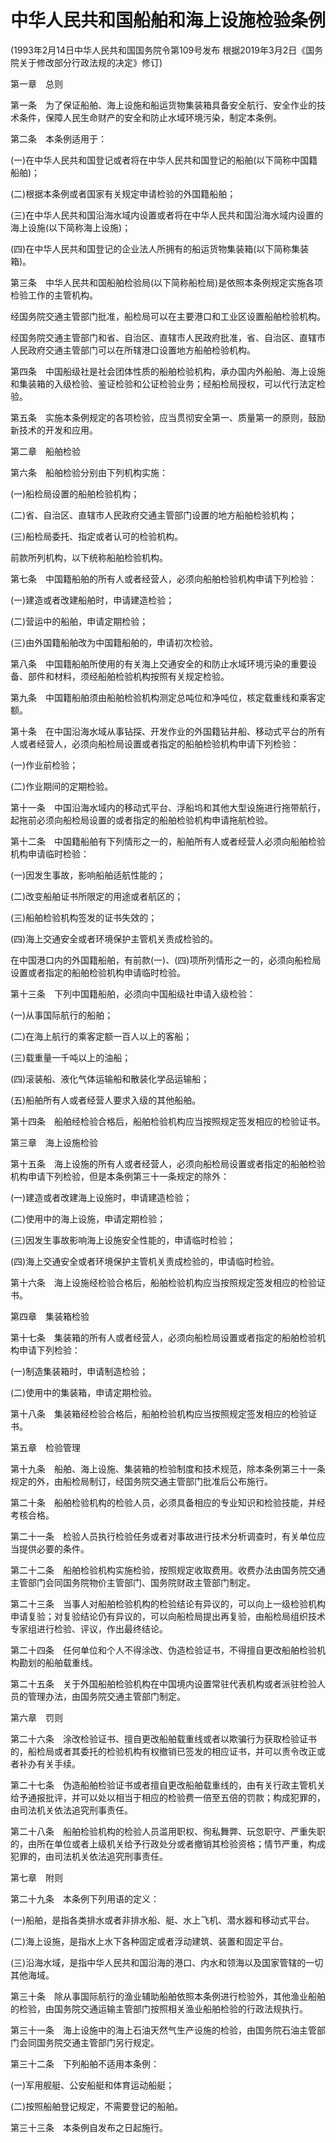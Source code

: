 # 中华人民共和国船舶和海上设施检验条例

(1993年2月14日中华人民共和国国务院令第109号发布
根据2019年3月2日《国务院关于修改部分行政法规的决定》修订)


第一章　总则

第一条　为了保证船舶、海上设施和船运货物集装箱具备安全航行、安全作业的技术条件，保障人民生命财产的安全和防止水域环境污染，制定本条例。

第二条　本条例适用于：

(一)在中华人民共和国登记或者将在中华人民共和国登记的船舶(以下简称中国籍船舶)；

(二)根据本条例或者国家有关规定申请检验的外国籍船舶；

(三)在中华人民共和国沿海水域内设置或者将在中华人民共和国沿海水域内设置的海上设施(以下简称海上设施)；

(四)在中华人民共和国登记的企业法人所拥有的船运货物集装箱(以下简称集装箱)。

第三条　中华人民共和国船舶检验局(以下简称船检局)是依照本条例规定实施各项检验工作的主管机构。

经国务院交通主管部门批准，船检局可以在主要港口和工业区设置船舶检验机构。

经国务院交通主管部门和省、自治区、直辖市人民政府批准，省、自治区、直辖市人民政府交通主管部门可以在所辖港口设置地方船舶检验机构。

第四条　中国船级社是社会团体性质的船舶检验机构，承办国内外船舶、海上设施和集装箱的入级检验、鉴证检验和公证检验业务；经船检局授权，可以代行法定检验。

第五条　实施本条例规定的各项检验，应当贯彻安全第一、质量第一的原则，鼓励新技术的开发和应用。

第二章　船舶检验

第六条　船舶检验分别由下列机构实施：

(一)船检局设置的船舶检验机构；

(二)省、自治区、直辖市人民政府交通主管部门设置的地方船舶检验机构；

(三)船检局委托、指定或者认可的检验机构。

前款所列机构，以下统称船舶检验机构。

第七条　中国籍船舶的所有人或者经营人，必须向船舶检验机构申请下列检验：

(一)建造或者改建船舶时，申请建造检验；

(二)营运中的船舶，申请定期检验；

(三)由外国籍船舶改为中国籍船舶的，申请初次检验。

第八条　中国籍船舶所使用的有关海上交通安全的和防止水域环境污染的重要设备、部件和材料，须经船舶检验机构按照有关规定检验。

第九条　中国籍船舶须由船舶检验机构测定总吨位和净吨位，核定载重线和乘客定额。

第十条　在中国沿海水域从事钻探、开发作业的外国籍钻井船、移动式平台的所有人或者经营人，必须向船检局设置或者指定的船舶检验机构申请下列检验：

(一)作业前检验；

(二)作业期间的定期检验。

第十一条　中国沿海水域内的移动式平台、浮船坞和其他大型设施进行拖带航行，起拖前必须向船检局设置的或者指定的船舶检验机构申请拖航检验。

第十二条　中国籍船舶有下列情形之一的，船舶所有人或者经营人必须向船舶检验机构申请临时检验：

(一)因发生事故，影响船舶适航性能的；

(二)改变船舶证书所限定的用途或者航区的；

(三)船舶检验机构签发的证书失效的；

(四)海上交通安全或者环境保护主管机关责成检验的。

在中国港口内的外国籍船舶，有前款(一)、(四)项所列情形之一的，必须向船检局设置或者指定的船舶检验机构申请临时检验。

第十三条　下列中国籍船舶，必须向中国船级社申请入级检验：

(一)从事国际航行的船舶；

(二)在海上航行的乘客定额一百人以上的客船；

(三)载重量一千吨以上的油船；

(四)滚装船、液化气体运输船和散装化学品运输船；

(五)船舶所有人或者经营人要求入级的其他船舶。

第十四条　船舶经检验合格后，船舶检验机构应当按照规定签发相应的检验证书。

第三章　海上设施检验

第十五条　海上设施的所有人或者经营人，必须向船检局设置或者指定的船舶检验机构申请下列检验，但是本条例第三十一条规定的除外：

(一)建造或者改建海上设施时，申请建造检验；

(二)使用中的海上设施，申请定期检验；

(三)因发生事故影响海上设施安全性能的，申请临时检验；

(四)海上交通安全或者环境保护主管机关责成检验的，申请临时检验。

第十六条　海上设施经检验合格后，船舶检验机构应当按照规定签发相应的检验证书。

第四章　集装箱检验

第十七条　集装箱的所有人或者经营人，必须向船检局设置或者指定的船舶检验机构申请下列检验：

(一)制造集装箱时，申请制造检验；

(二)使用中的集装箱，申请定期检验。

第十八条　集装箱经检验合格后，船舶检验机构应当按照规定签发相应的检验证书。

第五章　检验管理

第十九条　船舶、海上设施、集装箱的检验制度和技术规范，除本条例第三十一条规定的外，由船检局制订，经国务院交通主管部门批准后公布施行。

第二十条　船舶检验机构的检验人员，必须具备相应的专业知识和检验技能，并经考核合格。

第二十一条　检验人员执行检验任务或者对事故进行技术分析调查时，有关单位应当提供必要的条件。

第二十二条　船舶检验机构实施检验，按照规定收取费用。收费办法由国务院交通主管部门会同国务院物价主管部门、国务院财政主管部门制定。

第二十三条　当事人对船舶检验机构的检验结论有异议的，可以向上一级检验机构申请复验；对复验结论仍有异议的，可以向船检局提出再复验，由船检局组织技术专家组进行检验、评议，作出最终结论。

第二十四条　任何单位和个人不得涂改、伪造检验证书，不得擅自更改船舶检验机构勘划的船舶载重线。

第二十五条　关于外国船舶检验机构在中国境内设置常驻代表机构或者派驻检验人员的管理办法，由国务院交通主管部门制定。

第六章　罚则

第二十六条　涂改检验证书、擅自更改船舶载重线或者以欺骗行为获取检验证书的，船检局或者其委托的检验机构有权撤销已签发的相应证书，并可以责令改正或者补办有关手续。

第二十七条　伪造船舶检验证书或者擅自更改船舶载重线的，由有关行政主管机关给予通报批评，并可以处以相当于相应的检验费一倍至五倍的罚款；构成犯罪的，由司法机关依法追究刑事责任。

第二十八条　船舶检验机构的检验人员滥用职权、徇私舞弊、玩忽职守、严重失职的，由所在单位或者上级机关给予行政处分或者撤销其检验资格；情节严重，构成犯罪的，由司法机关依法追究刑事责任。

第七章　附则

第二十九条　本条例下列用语的定义：

(一)船舶，是指各类排水或者非排水船、艇、水上飞机、潜水器和移动式平台。

(二)海上设施，是指水上水下各种固定或者浮动建筑、装置和固定平台。

(三)沿海水域，是指中华人民共和国沿海的港口、内水和领海以及国家管辖的一切其他海域。

第三十条　除从事国际航行的渔业辅助船舶依照本条例进行检验外，其他渔业船舶的检验，由国务院交通运输主管部门按照相关渔业船舶检验的行政法规执行。

第三十一条　海上设施中的海上石油天然气生产设施的检验，由国务院石油主管部门会同国务院交通主管部门另行规定。

第三十二条　下列船舶不适用本条例：

(一)军用舰艇、公安船艇和体育运动船艇；

(二)按照船舶登记规定，不需要登记的船舶。

第三十三条　本条例自发布之日起施行。